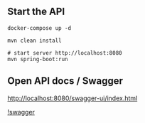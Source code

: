 
## Start the API

```shell
docker-compose up -d

mvn clean install

# start server http://localhost:8080
mvn spring-boot:run
```


## Open API docs / Swagger

[http://localhost:8080/swagger-ui/index.html](http://localhost:8080/swagger-ui/index.html)

[!swagger](https://raw.githubusercontent.com/harryosmar/springboot-postgresql-demo/refs/heads/master/swagger.png)